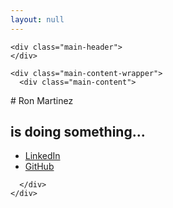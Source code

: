 ```yaml
---
layout: null
---
```


<div class="main-wrapper">
  <div class="main">

    <div class="main-header">
    </div>

    <div class="main-content-wrapper">
      <div class="main-content">

<div markdown="1">
# Ron Martinez

## is doing something...

- [LinkedIn](http://www.linkedin.com/in/icylace)
- [GitHub](https://github.com/icylace)
</div>

      </div>
    </div>

  </div>
</div>

<!--
<div class="home">

  <h1 class="page-heading">Posts</h1>

  <ul class="post-list">
    {% for post in site.posts %}
      <li>
        <span class="post-meta">{{ post.date | date: "%b %-d, %Y" }}</span>
        <h2><a class="post-link" href="{{ post.url | prepend: site.baseurl }}">{{ post.title }}</a></h2>
      </li>
    {% endfor %}
  </ul>

  <p class="rss-subscribe">subscribe <a href="{{ "/feed.xml" | prepend: site.baseurl }}">via RSS</a></p>

</div>
-->
